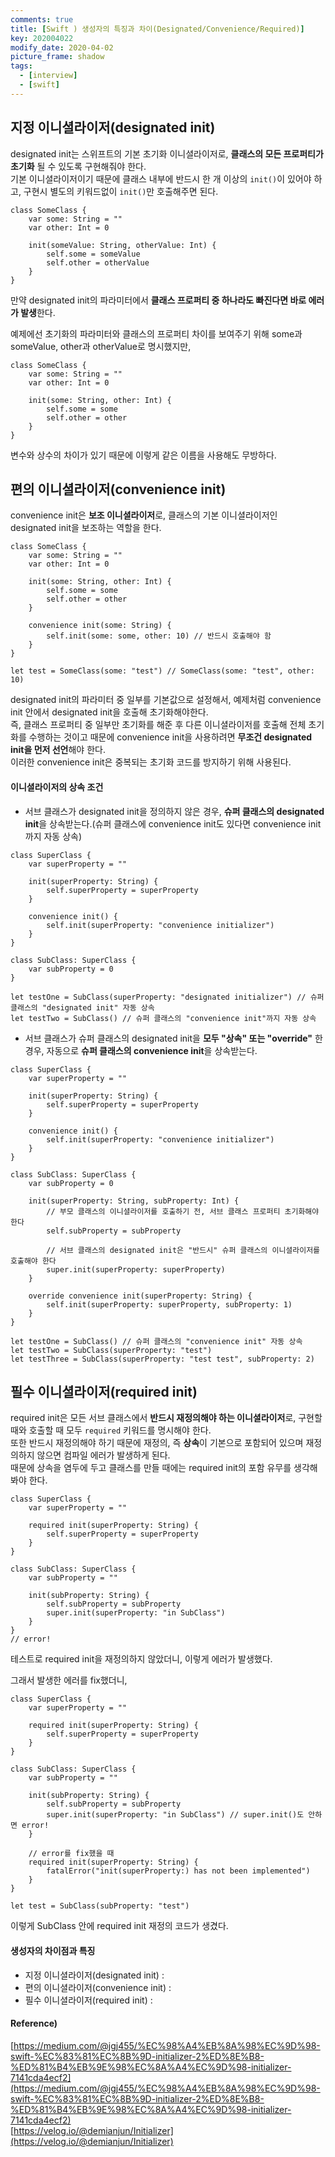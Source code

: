 ```yaml
---
comments: true
title: [Swift ) 생성자의 특징과 차이(Designated/Convenience/Required)]
key: 202004022
modify_date: 2020-04-02
picture_frame: shadow
tags:
  - [interview]
  - [swift]
---
```

 
## 지정 이니셜라이저(designated init)
 
designated init는 스위프트의 기본 초기화 이니셜라이저로, **클래스의 모든 프로퍼티가 초기화** 될 수 있도록 구현해줘야 한다.   
기본 이니셜라이저이기 때문에 클래스 내부에 반드시 한 개 이상의 `init()`이 있어야 하고, 구현시 별도의 키워드없이 `init()`만 호출해주면 된다.
```
class SomeClass {
    var some: String = ""
    var other: Int = 0
    
    init(someValue: String, otherValue: Int) {
        self.some = someValue
        self.other = otherValue
    }
}
```
만약 designated init의 파라미터에서 **클래스 프로퍼티 중 하나라도 빠진다면 바로 에러가 발생**한다.   
 
예제에선 초기화의 파라미터와 클래스의 프로퍼티 차이를 보여주기 위해 some과 someValue, other과 otherValue로 명시했지만,
```
class SomeClass {
    var some: String = ""
    var other: Int = 0
    
    init(some: String, other: Int) {
        self.some = some
        self.other = other
    }
}
```
변수와 상수의 차이가 있기 때문에 이렇게 같은 이름을 사용해도 무방하다.   
 
## 편의 이니셜라이저(convenience init)
 
convenience init은 **보조 이니셜라이저**로, 클래스의 기본 이니셜라이저인 designated init을 보조하는 역할을 한다.
```
class SomeClass {
    var some: String = ""
    var other: Int = 0
    
    init(some: String, other: Int) {
        self.some = some
        self.other = other
    }
    
    convenience init(some: String) {
        self.init(some: some, other: 10) // 반드시 호출해야 함
    }
}
 
let test = SomeClass(some: "test") // SomeClass(some: "test", other: 10)
```
designated init의 파라미터 중 일부를 기본값으로 설정해서, 예제처럼 convenience init 안에서 designated init을 호출해 초기화해야한다.   
즉, 클래스 프로퍼티 중 일부만 초기화를 해준 후 다른 이니셜라이저를 호출해 전체 초기화를 수행하는 것이고 때문에 convenience init을 사용하려면 **무조건 designated init을 먼저 선언**해야 한다.   
이러한 convenience init은 중복되는 초기화 코드를 방지하기 위해 사용된다.
 
#### 이니셜라이저의 상속 조건
 
- 서브 클래스가 designated init을 정의하지 않은 경우, **슈퍼 클래스의 designated init**을 상속받는다.(슈퍼 클래스에 convenience init도 있다면 convenience init까지 자동 상속)
```
class SuperClass {
    var superProperty = ""
    
    init(superProperty: String) {
        self.superProperty = superProperty
    }
    
    convenience init() {
        self.init(superProperty: "convenience initializer")
    }
}
 
class SubClass: SuperClass {
    var subProperty = 0
}
 
let testOne = SubClass(superProperty: "designated initializer") // 슈퍼 클래스의 "designated init" 자동 상속
let testTwo = SubClass() // 슈퍼 클래스의 "convenience init"까지 자동 상속
```
- 서브 클래스가 슈퍼 클래스의 designated init을 **모두 "상속" 또는 "override"** 한 경우, 자동으로 **슈퍼 클래스의 convenience init**을 상속받는다.
```
class SuperClass {
    var superProperty = ""
    
    init(superProperty: String) {
        self.superProperty = superProperty
    }
    
    convenience init() {
        self.init(superProperty: "convenience initializer")
    }
}
 
class SubClass: SuperClass {
    var subProperty = 0
    
    init(superProperty: String, subProperty: Int) {
        // 부모 클래스의 이니셜라이저를 호출하기 전, 서브 클래스 프로퍼티 초기화해야 한다
        self.subProperty = subProperty
        
        // 서브 클래스의 designated init은 "반드시" 슈퍼 클래스의 이니셜라이저를 호출해야 한다
        super.init(superProperty: superProperty)
    }
    
    override convenience init(superProperty: String) {
        self.init(superProperty: superProperty, subProperty: 1)
    }
}
 
let testOne = SubClass() // 슈퍼 클래스의 "convenience init" 자동 상속
let testTwo = SubClass(superProperty: "test")
let testThree = SubClass(superProperty: "test test", subProperty: 2)
```
 
## 필수 이니셜라이저(required init)
 
required init은 모든 서브 클래스에서 **반드시 재정의해야 하는 이니셜라이저**로, 구현할 때와 호출할 때 모두 `required` 키워드를 명시해야 한다.   
또한 반드시 재정의해야 하기 때문에 재정의, 즉 **상속**이 기본으로 포함되어 있으며 재정의하지 않으면 컴파일 에러가 발생하게 된다.   
때문에 상속을 염두에 두고 클래스를 만들 때에는 required init의 포함 유무를 생각해봐야 한다.
```
class SuperClass {
    var superProperty = ""
    
    required init(superProperty: String) {
        self.superProperty = superProperty
    }
}
 
class SubClass: SuperClass {
    var subProperty = ""
    
    init(subProperty: String) {
        self.subProperty = subProperty
        super.init(superProperty: "in SubClass")
    }
}
// error!
```
테스트로 required init을 재정의하지 않았더니, 이렇게 에러가 발생했다.
 
그래서 발생한 에러를 fix했더니,
```
class SuperClass {
    var superProperty = ""
    
    required init(superProperty: String) {
        self.superProperty = superProperty
    }
}
 
class SubClass: SuperClass {
    var subProperty = ""
    
    init(subProperty: String) {
        self.subProperty = subProperty
        super.init(superProperty: "in SubClass") // super.init()도 안하면 error!
    }
    
    // error를 fix했을 때
    required init(superProperty: String) {
        fatalError("init(superProperty:) has not been implemented")
    }
}
 
let test = SubClass(subProperty: "test")
```
이렇게 SubClass 안에 required init 재정의 코드가 생겼다.
 
#### 생성자의 차이점과 특징
 
- 지정 이니셜라이저(designated init) : 
- 편의 이니셜라이저(convenience init) :
- 필수 이니셜라이저(required init) :
 
#### Reference)
 
[https://medium.com/@jgj455/%EC%98%A4%EB%8A%98%EC%9D%98-swift-%EC%83%81%EC%8B%9D-initializer-2%ED%8E%B8-%ED%81%B4%EB%9E%98%EC%8A%A4%EC%9D%98-initializer-7141cda4ecf2](https://medium.com/@jgj455/%EC%98%A4%EB%8A%98%EC%9D%98-swift-%EC%83%81%EC%8B%9D-initializer-2%ED%8E%B8-%ED%81%B4%EB%9E%98%EC%8A%A4%EC%9D%98-initializer-7141cda4ecf2)   
[https://velog.io/@demianjun/Initializer](https://velog.io/@demianjun/Initializer)
